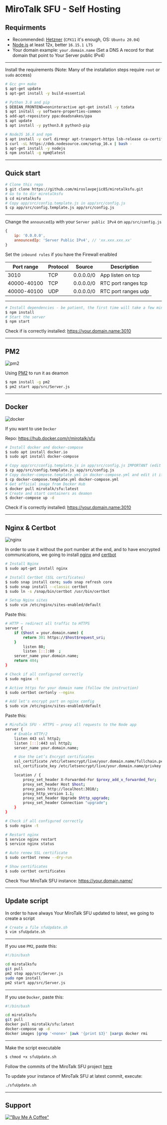 # MiroTalk SFU - Self Hosting

## Requirments

-   Recommended: [Hetzner](https://www.hetzner.com/cloud) (`CPX11` it's enough, OS: `Ubuntu 20.04`)
-   [Node.js](https://nodejs.org/en/) at least 12x, better `16.15.1 LTS`
-   Your domain example: `your.domain.name` (Set a DNS A record for that domain that point to Your Server public IPv4)

---

Install the requirements (Note: Many of the installation steps require `root` or `sudo` access)

```bash
# Gcc g++ make
$ apt-get update
$ apt-get install -y build-essential

# Python 3.8 and pip
$ DEBIAN_FRONTEND=noninteractive apt-get install -y tzdata
$ apt install -y software-properties-common
$ add-apt-repository ppa:deadsnakes/ppa
$ apt update
$ apt install -y python3.8 python3-pip

# NodeJS 16.X and npm
$ apt install -y curl dirmngr apt-transport-https lsb-release ca-certificates
$ curl -sL https://deb.nodesource.com/setup_16.x | bash -
$ apt-get install -y nodejs
$ npm install -g npm@latest
```

---

## Quick start

```bash
# Clone this repo
$ git clone https://github.com/miroslavpejic85/mirotalksfu.git
# Go to to dir mirotalksfu
$ cd mirotalksfu
# Copy app/src/config.template.js in app/src/config.js
$ cp app/src/config.template.js app/src/config.js
```

---

Change the `announcedIp` with your `Server public IPv4` on `app/src/config.js`

```js
{
    ip: '0.0.0.0',
    announcedIp: 'Server Public IPv4', // 'xx.xxx.xxx.xx'
}
```

Set the `inbound rules` if you have the Firewall enalbled

| Port range  | Protocol | Source    | Description         |
| ----------- | -------- | --------- | ------------------- |
| 3010        | TCP      | 0.0.0.0/0 | App listen on tcp   |
| 40000-40100 | TCP      | 0.0.0.0/0 | RTC port ranges tcp |
| 40000-40100 | UDP      | 0.0.0.0/0 | RTC port ranges udp |

---

```bash
# Install dependencies - be patient, the first time will take a few minutes, in the meantime have a good coffee ;)
$ npm install
# Start the server
$ npm start
```

Check if is correctly installed: https://your.domain.name:3010

---

## PM2

![pm2](../public/images/pm2.png)

Using [PM2](https://pm2.keymetrics.io) to run it as deamon

```bash
$ npm install -g pm2
$ pm2 start app/src/Server.js
```

---

## Docker

![docker](../public/images/docker.png)

If you want to use `Docker`

Repo: https://hub.docker.com/r/mirotalk/sfu

```bash
# Install docker and docker-compose
$ sudo apt install docker.io
$ sudo apt install docker-compose

# Copy app/src/config.template.js in app/src/config.js IMPORTANT (edit it according to your needs)
$ cp app/src/config.template.js app/src/config.js
# Copy docker-compose.template.yml in docker-compose.yml and edit it if needed
$ cp docker-compose.template.yml docker-compose.yml
# Get official image from Docker Hub
$ docker pull mirotalk/sfu:latest
# Create and start containers as deamon
$ docker-compose up -d
```

Check if is correctly installed: https://your.domain.name:3010

---

## Nginx & Certbot

![nginx](../public/images/nginx.png)

In order to use it without the port number at the end, and to have encrypted communications, we going to install [nginx](https://www.nginx.com) and [certbot](https://certbot.eff.org)

```bash
# Install Nginx
$ sudo apt-get install nginx

# Install Certbot (SSL certificates)
$ sudo snap install core; sudo snap refresh core
$ sudo snap install --classic certbot
$ sudo ln -s /snap/bin/certbot /usr/bin/certbot

# Setup Nginx sites
$ sudo vim /etc/nginx/sites-enabled/default
```

Paste this:

```bash
# HTTP — redirect all traffic to HTTPS
server {
    if ($host = your.domain.name) {
        return 301 https://$host$request_uri;
    }
        listen 80;
        listen [::]:80  ;
    server_name your.domain.name;
    return 404;
}
```

```bash
# Check if all configured correctly
$ sudo nginx -t

# Active https for your domain name (follow the instruction)
$ sudo certbot certonly --nginx

# Add let's encrypt part on nginx config
$ sudo vim /etc/nginx/sites-enabled/default
```

Paste this:

```bash
# MiroTalk SFU - HTTPS — proxy all requests to the Node app
server {
	# Enable HTTP/2
	listen 443 ssl http2;
	listen [::]:443 ssl http2;
	server_name your.domain.name;

	# Use the Let’s Encrypt certificates
	ssl_certificate /etc/letsencrypt/live/your.domain.name/fullchain.pem;
	ssl_certificate_key /etc/letsencrypt/live/your.domain.name/privkey.pem;

	location / {
		proxy_set_header X-Forwarded-For $proxy_add_x_forwarded_for;
		proxy_set_header Host $host;
		proxy_pass http://localhost:3010/;
		proxy_http_version 1.1;
		proxy_set_header Upgrade $http_upgrade;
		proxy_set_header Connection "upgrade";
	}
}
```

```bash
# Check if all configured correctly
$ sudo nginx -t

# Restart nginx
$ service nginx restart
$ service nginx status

# Auto renew SSL certificate
$ sudo certbot renew --dry-run

# Show certificates
$ sudo certbot certificates
```

Check Your MiroTalk SFU instance: https://your.domain.name/

---

## Update script

In order to have always Your MiroTalk SFU updated to latest, we going to create a script

```bash
# Create a file sfuUpdate.sh
$ vim sfuUpdate.sh
```

---

If you use `PM2`, paste this:

```bash
#!/bin/bash

cd mirotalksfu
git pull
pm2 stop app/src/Server.js
sudo npm install
pm2 start app/src/Server.js
```

---

If you use `Docker`, paste this:

```bash
#!/bin/bash

cd mirotalksfu
git pull
docker pull mirotalk/sfu:latest
docker-compose up -d
docker images |grep '<none>' |awk '{print $3}' |xargs docker rmi
```

---

Make the script executable

```bash
$ chmod +x sfuUpdate.sh
```

Follow the commits of the MiroTalk SFU project [here](https://github.com/miroslavpejic85/mirotalksfu/commits/master)

To update your instance of MiroTalk SFU at latest commit, execute:

```bash
./sfuUpdate.sh
```

---

## Support

[!["Buy Me A Coffee"](https://www.buymeacoffee.com/assets/img/custom_images/orange_img.png)](https://www.buymeacoffee.com/mirotalk/mirotalk-sfu-free-video-calls-messaging-screen-sharing-recording)
